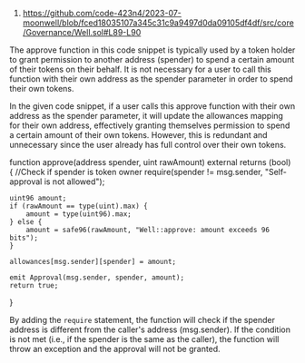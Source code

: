 1. https://github.com/code-423n4/2023-07-moonwell/blob/fced18035107a345c31c9a9497d0da09105df4df/src/core/Governance/Well.sol#L89-L90


The approve function in this code snippet is typically used by a token holder to grant permission to another address (spender) to spend a certain amount of their tokens on their behalf. It is not necessary for a user to call this function with their own address as the spender parameter in order to spend their own tokens.

In the given code snippet, if a user calls this approve function with their own address as the spender parameter, it will update the allowances mapping for their own address, effectively granting themselves permission to spend a certain amount of their own tokens. However, this is redundant and unnecessary since the user already has full control over their own tokens.

function approve(address spender, uint rawAmount) external       returns (bool) {
//Check if spender is token owner 
    require(spender != msg.sender, "Self-approval is not    allowed");
    
    uint96 amount;
    if (rawAmount == type(uint).max) {
        amount = type(uint96).max;
    } else {
        amount = safe96(rawAmount, "Well::approve: amount exceeds 96 bits");
    }

    allowances[msg.sender][spender] = amount;

    emit Approval(msg.sender, spender, amount);
    return true;
}

By adding the `require` statement, the function will check if the spender address is different from the caller's address (msg.sender). If the condition is not met (i.e., if the spender is the same as the caller), the function will throw an exception and the approval will not be granted.
